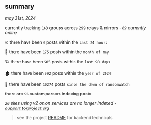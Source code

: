 
## summary
_may 31st, 2024_

currently tracking `163` groups across `299` relays & mirrors - _`69` currently online_

⏲ there have been `6` posts within the `last 24 hours`

🦈 there have been `175` posts within the `month of may`

🪐 there have been `505` posts within the `last 90 days`

🏚 there have been `992` posts within the `year of 2024`

🦕 there have been `10274` posts `since the dawn of ransomwatch`

there are `96` custom parsers indexing posts

_`20` sites using v2 onion services are no longer indexed - [support.torproject.org](https://support.torproject.org/onionservices/v2-deprecation/)_

> see the project [README](https://github.com/joshhighet/ransomwatch#ransomwatch--) for backend technicals

